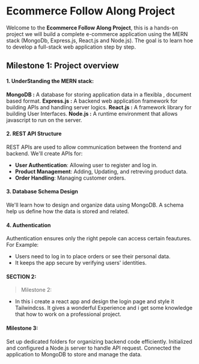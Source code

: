 # Ecommerce Follow Along Project
Welcome to the **Ecommerce Follow Along Project**, this is a hands-on project we will build a complete e-commerce application using the MERN stack (MongoDb, Express.js, React.js and Node.js). The goal is to learn hoe to develop a full-stack web application step by step.

## Milestone 1: Project overview

#### 1. UnderStanding the MERN stack:
 **MongoDB :** A database for storing application data in a flexibla , document based format.
 **Express.js :** A backend web application framework for building APIs and handling server logics.
 **React.js :** A framework library for building User Interfaces.
 **Node.js :** A runtime environment that allows javascript to run on the server.

 #### 2. REST API Structure
 REST APIs are used to allow communication between the frontend and backend.
 We'll create APIs for:
 - **User Authentication**: Allowing user to register and log in.
 - **Product Management**: Adding, Updating, and retreving product data.
 - **Order Handling**: Managing customer orders.

#### 3. Database Schema Design
We'll learn how to design and organize data using MongoDB. A schema help us define how the data is stored and related.

#### 4. Authentication
Authentication ensures only the right pepole can access certain feautures. For Example:
- Users need to log in to place orders or see their personal data.
- It keeps the app secure by verifying users' identities.

#### SECTION 2:
> Milestone 2:
- In this i create a react app and design the login page and style it Tailwindcss. It gives a wonderful Experience and i get some knowledge that how to work on a professional project.

#### Milestone 3:
Set up dedicated folders for organizing backend code efficiently. Initialized and configured a Node.js server to handle API request. Connected the application to MongoDB to store and manage the data.
